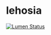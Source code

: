 lehosia
=======

[![Lumen Status](https://api.travis-ci.org/sherbrow/lehosia.svg?branch=lumen)](https://travis-ci.org/sherbrow/lehosia)
